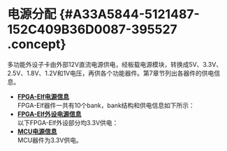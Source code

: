 # 电源分配 {#A33A5844-5121487-152C409B36D0087-395527 .concept}

多功能外设子卡由外部12V直流电源供电，经板载电源模块，转换成5V、3.3V、2.5V、1.8V、1.2V和1V电压，再供各个功能器件。第7章节列出各器件的供电信息。

-   **[FPGA-Elf电源信息](../concepts/EpicElfug_fpga_elf电源信息.md)**  
FPGA-Elf器件一共有10个bank，bank结构和供电信息如下所示：
-   **[FPGA-Elf外设电源信息](../concepts/EpicElfug_fpga_elf外设电源信息.md)**  
以下FPGA-Elf外设部分均3.3V供电：
-   **[MCU电源信息](../concepts/EpicElfug_mcu电源信息.md)**  
MCU器件为3.3V供电。


